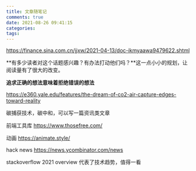 ```yaml
---
title: 文章随笔记
comments: true
date: 2021-08-26 09:41:15
categories:
tags:
---
```




https://finance.sina.com.cn/jjxw/2021-04-13/doc-ikmyaawa9479622.shtml

**有多少读者对这个话题感兴趣？有办法打动他们吗？**这一点小小的规划，让阅读量有了很大的改变。

**追求正确的想法意味着拒绝错误的想法**



https://e360.yale.edu/features/the-dream-of-co2-air-capture-edges-toward-reality

碳捕获技术，碳中和，可以写一篇资讯类文章



前端工具库 https://www.thosefree.com/

动画 https://animate.style/



hack news https://news.ycombinator.com/news



stackoverflow 2021 overview 代表了技术趋势，值得一看





